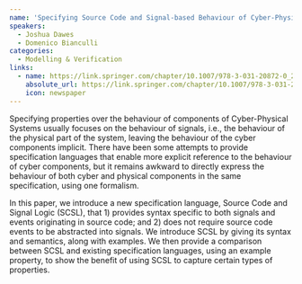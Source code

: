 ```yaml
---
name: 'Specifying Source Code and Signal-based Behaviour of Cyber-Physical System Components'
speakers:
  - Joshua Dawes
  - Domenico Bianculli
categories:
  - Modelling & Verification
links:
  - name: https://link.springer.com/chapter/10.1007/978-3-031-20872-0_2
    absolute_url: https://link.springer.com/chapter/10.1007/978-3-031-20872-0_2
    icon: newspaper
---
```


Specifying properties over the behaviour of components of Cyber-Physical Systems usually 
focuses on the behaviour of signals, i.e., the behaviour of the 
physical part of the system, leaving the behaviour of the cyber 
components implicit. There have been some attempts to provide 
specification languages that enable more explicit reference to the 
behaviour of cyber components, but it remains awkward to directly 
express the behaviour of both cyber and physical components in the 
same specification, using one formalism. 

In this paper, we introduce a new specification language, Source Code 
and Signal Logic (SCSL), that 1) provides syntax specific to both 
signals and events originating in source code; and 2) does not require 
source code events to be abstracted into signals. We introduce SCSL 
by giving its syntax and semantics, along with examples. We then 
provide a comparison between SCSL and existing specification 
languages, using an example property, to show the benefit of using SCSL 
to capture certain types of properties.
